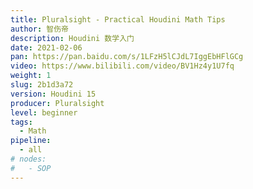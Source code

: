 ```yaml
---
title: Pluralsight - Practical Houdini Math Tips
author: 智伤帝
description: Houdini 数学入门
date: 2021-02-06
pan: https://pan.baidu.com/s/1LFzH5lCJdL7IggEbHFlGCg
video: https://www.bilibili.com/video/BV1Hz4y1U7fq
weight: 1
slug: 2b1d3a72
version: Houdini 15
producer: Pluralsight
level: beginner
tags: 
  - Math
pipeline:
  - all
# nodes:
#   - SOP
---
```



